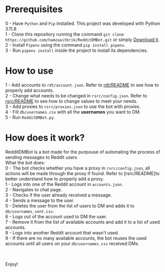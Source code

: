# Prerequisites

0 - Have `Python` and `Pip` installed. This project was developed with Python 3.11.8<br>
1 - Clone this repository running the command `git clone https://github.com/hamzaaitbrik/RedditDMBot.git` or simply [Download it](https://github.com/hamzaaitbrik/RedditDMBot/archive/refs/heads/zendriver.zip).<br>
2 - Install `Pipenv` using the command `pip install pipenv`.<br>
3 - Run `pipenv install` inside the project to install its dependencies.<br>

# How to use

1 - Add accounts to `rdt/account.json`. Refer to [rdt/README](https://github.com/hamzaaitbrik/RedditDMBot/blob/playwright/rdt/README.md) to see how to properly add accounts.<br>
2 - Change what needs to be changed in `rsrc/config.json`. Refer to [rsrc/README](https://github.com/hamzaaitbrik/RedditDMBot/blob/playwright/rsrc/README.md) to see how to change values to meet your needs.<br>
3 - Add proxies to `rsrc/proxies.json` to use the bot with proxies.<br>
4 - Fill `db/usernames.csv` with all the **usernames** you want to DM.<br>
5 - Run `RedditDMBot.py`.

# How does it work?

RedditDMBot is a bot made for the purpouse of automating the process of sending messages to Reddit users<br>
What the bot does:<br>
0 - The bot checks whether you have a proxy in `rsrc/config.json`, all actions will be made through the proxy if found. Refer to [rsrc/README]to better understand how to properly add a proxy.<br>
1 - Logs into one of the Reddit account in `accounts.json`.<br>
2 - Navigates to chat page.<br>
3 - Checks if the user already received a message.<br>
4 - Sends a message to the user.<br>
5 - Deletes the user from the list of users to DM and adds it to `db/usernames_sent.csv`.<br>
6 - Logs out of the account used to DM the user.<br>
7 - Remove it from the list of available accounts and add it to a list of used accounts.<br>
8 - Logs into another Reddit account that wasn't used.<br>
9 - If there are no many available accounts, the bot reuses the used accounts until all users on your `db/usernames.csv` received DMs.

<br><br>
Enjoy!
